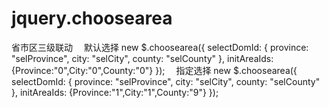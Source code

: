 # jquery.choosearea
省市区三级联动
　默认选择
new $.choosearea({
selectDomId: {
province: "selProvince",
city: "selCity",
county: "selCounty"
},
initAreaIds: {Province:"0",City:"0",County:"0"}
});
　指定选择
new $.choosearea({
                selectDomId: {
                    province: "selProvince",
                    city: "selCity",
                    county: "selCounty"
                },
                initAreaIds:  {Province:"1",City:"1",County:"9"} 
            });